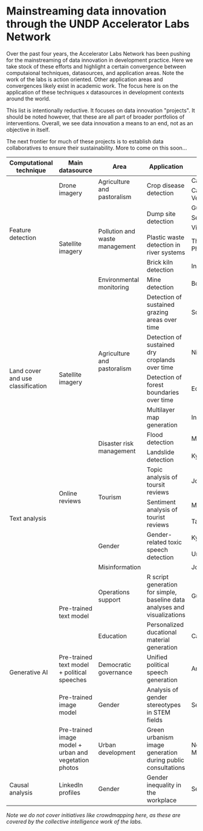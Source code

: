 # Mainstreaming data innovation through the UNDP Accelerator Labs Network

Over the past four years, the Accelerator Labs Network has been pushing for the mainstreaming of data innovation in development practice. Here we take stock of these efforts and highlight a certain convergence between computaional techniques, datasources, and application areas.
Note the work of the labs is action oriented. Other application areas and convergences likely exist in academic work. The focus here is on the application of these techniques x datasources in development contexts around the world.

This list is intentionally reductive. It focuses on data innovation "projects". It should be noted however, that these are all part of broader portfolios of interventions.
Overall, we see data innovation a means to an end, not as an objective in itself. 

The next frontier for much of these projects is to establish data collaboratives to ensure their sustainability. More to come on this soon…

<table>
	<thead>
		<tr>
			<th>Computational technique</th>
			<th>Main datasource</th>
			<th>Area</th>
			<th>Application</th>
			<th>Lab</th>
		</tr>
	</thead>
	<tbody>
		<tr>
			<td rowspan=8>Feature detection</td>
			<td rowspan=2>Drone imagery</td>
			<td rowspan=2>Agriculture and pastoralism</td>
			<td rowspan=2>Crop disease detection</td>
			<td>Cameroon</td>
		</tr>
		<tr>
			<td>Cabo Verde</td>
		</tr>
		<tr>
			<td rowspan=6>Satellite imagery</td>
			<td rowspan=5>Pollution and waste management</td>
			<td rowspan=3>Dump site detection</td>
			<td>Guatemala</td>
		</tr>
		<tr>
			<td>Serbia</td>
		</tr>
		<tr>
			<td>Vietnam</td>
		</tr>
		<tr>
			<td>Plastic waste detection in river systems</td>
			<td>The Philippines</td>
		</tr>
		<tr>
			<td>Brick kiln detection</td>
			<td>India</td>
		</tr>
		<tr>
			<td>Environmental monitoring</td>
			<td>Mine detection</td>
			<td>Bolivia</td>
		</tr>
		<tr>
			<td rowspan=6>Land cover and use classification</td>
			<td rowspan=6>Satellite imagery</td>
			<td rowspan=4>Agriculture and pastoralism</td>
			<td>Detection of sustained grazing areas over time</td>
			<td>Somalia</td>
		</tr>
		<tr>
			<td>Detection of sustained dry croplands over time</td>
			<td>Niger</td>
		</tr>
		<tr>
			<td>Detection of forest boundaries over time</td>
			<td>Ecuador</td>
		</tr>
		<tr>
			<td>Multilayer map generation</td>
			<td>India</td>
		</tr>
		<tr>
			<td rowspan=2>Disaster risk management</td>
			<td>Flood detection</td>
			<td>Mauritania</td>
		</tr>
		<tr>
			<td>Landslide detection</td>
			<td>Kyrgyzstan</td>
		</tr>
		<tr>
			<td rowspan=6>Text analysis</td>
			<td rowspan=3>Online reviews</td>
			<td rowspan=3>Tourism</td>
			<td>Topic analysis of toursit reviews</td>
			<td>Jordan</td>
		</tr>
		<tr>
			<td rowspan=2>Sentiment analysis of tourist reviews</td>
			<td>Malawi</td>
		</tr>
		<tr>
			<td>Tanzania</td>
		</tr>
		<tr>
			<td rowspan=3></td>
			<td rowspan=2>Gender</td>
			<td rowspan=2>Gender-related toxic speech detection</td>
			<td>Kyrgyzstan</td>
		</tr>
		<tr>
			<td>Uruguay</td>
		</tr>
		<tr>
			<td>Misinformation</td>
			<td></td>
			<td>Jordan</td>
		</tr>
		<tr>
			<td rowspan=5>Generative AI</td>
			<td rowspan=2>Pre-trained text model</td>
			<td>Operations support</td>
			<td>R script generation for simple, baseline data analyses and visualizations</td>
			<td>Guatemala</td>
		</tr>
		<tr>
			<td>Education</td>
			<td>Personalized ducational material generation</td>
			<td>Cameroon</td>
		</tr>
		<tr>
			<td>Pre-trained text model + political speeches</td>
			<td>Democratic governance</td>
			<td>Unified political speech generation</td>
			<td>Argentina</td>
		</tr>
		<tr>
			<td>Pre-trained image model</td>
			<td>Gender</td>
			<td>Analysis of gender stereotypes in STEM fields</td>
			<td>Serbia</td>
		</tr>
		<tr>
			<td>Pre-trained image model + urban and vegetation photos</td>
			<td>Urban development</td>
			<td>Green urbanism image generation during public consultations</td>
			<td>North Macedonia</td>
		</tr>
		<tr>
			<td>Causal analysis</td>
			<td>LinkedIn profiles</td>
			<td>Gender</td>
			<td>Gender inequality in the workplace</td>
			<td>Serbia</td>
		</tr>
	</tbody>
</table>

*Note we do not cover initiatives like crowdmapping here, as these are covered by the collective intelligence work of the labs.*
